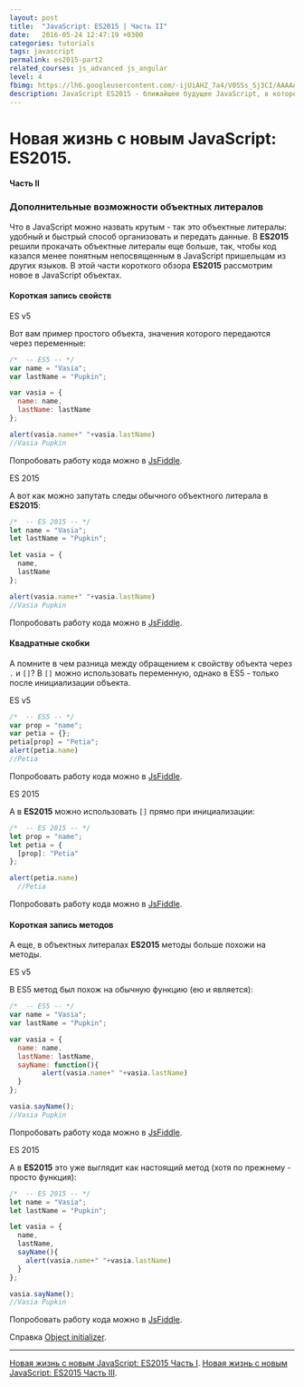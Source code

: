 ```yaml
---
layout: post
title:  "JavaScript: ES2015 | Часть II"
date:   2016-05-24 12:47:19 +0300
categories: tutorials
tags: javascript
permalink: es2015-part2
related_courses: js_advanced js_angular
level: 4
fbimg: https://lh6.googleusercontent.com/-ijUiAHZ_7a4/V0SSs_Sj3CI/AAAAAAAAAcw/6nfVJGheIWQdYayisHr2utv5dDoMiqkbgCLIB/w1118-h587-no/
description: JavaScript ES2015 - ближайшее будущее JavaScript, в которое уверенно смотpит студент WebCamp
---
```


# Новая жизнь с новым JavaScript: ES2015.

#### Часть II

### <span class="icon-homecode" id="object-enhancements" data-magellan-target="object-enhancements"></span> Дополнительные возможности объектных литералов

Что в JavaScript можно назвать крутым - так это объектные литералы: удобный и быстрый способ организовать и передать данные.  В **ES2015** решили прокачать объектные литералы еще больше, так, чтобы код казался менее понятным непосвященным в JavaScript пришельцам из других языков. В этой части короткого обзора **ES2015** рассмотрим новое в JavaScript объектах.

#### Короткая запись свойств


<span class="highlight highlight--default">ES v5</span>

Вот вам пример простого объекта, значения которого передаются через переменные:

```javascript
/*  -- ES5 -- */
var name = "Vasia";
var lastName = "Pupkin";

var vasia = {
  name: name,
  lastName: lastName
};

alert(vasia.name+" "+vasia.lastName)
//Vasia Pupkin
```

<span class="icon-code text-m"></span> Попробовать работу кода можно в [JsFiddle](https://jsfiddle.net/1vm7fc1x/).

<span class="highlight highlight--success">ES 2015</span>

А вот как можно запутать следы обычного объектного литерала в **ES2015**:

```javascript
/*  -- ES 2015 -- */
let name = "Vasia";
let lastName = "Pupkin";

let vasia = {
  name,
  lastName
};

alert(vasia.name+" "+vasia.lastName)
//Vasia Pupkin
```

<span class="icon-code text-m"></span> Попробовать работу кода можно в [JsFiddle](https://jsfiddle.net/1vm7fc1x/2).

#### Квадратные скобки

А помните в чем разница между обращением к свойству объекта через ``.`` и ``[]``? 
В ``[]`` можно использовать переменную, однако в ES5 - только после инициализации объекта.

<span class="highlight highlight--default">ES v5</span>

```javascript
/*  -- ES5 -- */
var prop = "name";
var petia = {};
petia[prop] = "Petia";
alert(petia.name)
//Petia
```
<span class="icon-code text-m"></span> Попробовать работу кода можно в [JsFiddle](https://jsfiddle.net/9xbd6frb/).

<span class="highlight highlight--success">ES 2015</span>

А в **ES2015** можно использовать ``[]`` прямо при инициализации:

```javascript
/*  -- ES 2015 -- */
let prop = "name";
let petia = {
  [prop]: "Petia"
};

alert(petia.name)
  //Petia
```
<span class="icon-code text-m"></span> Попробовать работу кода можно в [JsFiddle](https://jsfiddle.net/9xbd6frb/1/).

#### Короткая запись методов

А еще, в объектных литералах **ES2015** методы больше похожи на методы.

<span class="highlight highlight--default">ES v5</span>

В ES5 метод был похож на обычную функцию (ею и является):

```javascript
/*  -- ES5 -- */
var name = "Vasia";
var lastName = "Pupkin";

var vasia = {
  name: name,
  lastName: lastName,
  sayName: function(){
		alert(vasia.name+" "+vasia.lastName)
  }
};

vasia.sayName();
//Vasia Pupkin
```
<span class="icon-code text-m"></span> Попробовать работу кода можно в [JsFiddle](https://jsfiddle.net/1vm7fc1x/3/).

<span class="highlight highlight--success">ES 2015</span>

А в **ES2015** это уже выглядит как настоящий метод (хотя по прежнему - просто функция):

```javascript
/*  -- ES 2015 -- */
let name = "Vasia";
let lastName = "Pupkin";

let vasia = {
  name,
  lastName,
  sayName(){
    alert(vasia.name+" "+vasia.lastName)
  }
};

vasia.sayName();
//Vasia Pupkin
```
<span class="icon-code text-m"></span> Попробовать работу кода можно в [JsFiddle](https://jsfiddle.net/1vm7fc1x/4/).


<span class="icon-bookshelf"></span> Справка [Object initializer](https://developer.mozilla.org/ru/docs/Web/JavaScript/Reference/Operators/Object_initializer).

---
[Новая жизнь с новым JavaScript: ES2015 Часть I](/es2015).
[Новая жизнь с новым JavaScript: ES2015 Часть III](/es2015-part3).